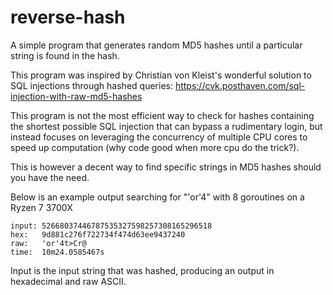 # reverse-hash
A simple program that generates random MD5 hashes until a particular string is found in the hash.

This program was inspired by Christian von Kleist's wonderful solution to SQL injections through hashed queries:
https://cvk.posthaven.com/sql-injection-with-raw-md5-hashes

This program is not the most efficient way to check for hashes containing the shortest possible SQL injection that can bypass a rudimentary login, but instead focuses on leveraging the concurrency of multiple CPU cores to speed up computation (why code good when more cpu do the trick?).

This is however a decent way to find specific strings in MD5 hashes should you have the need.

Below is an example output searching for "'or'4" with 8 goroutines on a Ryzen 7 3700X

```
input: 52668037446787535327598257308165296518
hex:   9d881c276f722734f474d63ee9437240
raw:   'or'4t>Cr@
time:  10m24.0585467s
```

Input is the input string that was hashed, producing an output in hexadecimal and raw ASCII.